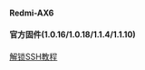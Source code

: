 #### Redmi-AX6


#### 官方固件(1.0.16/1.0.18/1.1.4/1.1.10)

[解锁SSH教程](https://qust.me/post/hong-mi-ax6-jie-suo-ssh-an-zhuang-shi-yong-shellclash-jiao-cheng/)

